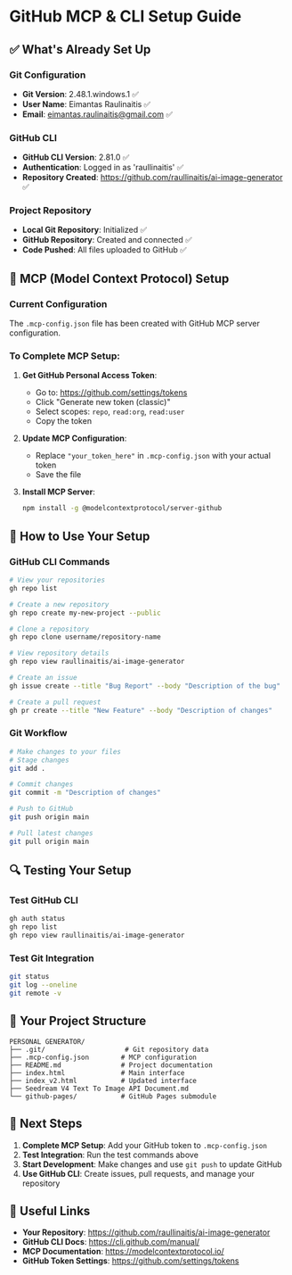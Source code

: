 # GitHub MCP & CLI Setup Guide

## ✅ What's Already Set Up

### Git Configuration
- **Git Version**: 2.48.1.windows.1 ✅
- **User Name**: Eimantas Raulinaitis ✅
- **Email**: eimantas.raulinaitis@gmail.com ✅

### GitHub CLI
- **GitHub CLI Version**: 2.81.0 ✅
- **Authentication**: Logged in as 'raullinaitis' ✅
- **Repository Created**: https://github.com/raullinaitis/ai-image-generator ✅

### Project Repository
- **Local Git Repository**: Initialized ✅
- **GitHub Repository**: Created and connected ✅
- **Code Pushed**: All files uploaded to GitHub ✅

## 🔧 MCP (Model Context Protocol) Setup

### Current Configuration
The `.mcp-config.json` file has been created with GitHub MCP server configuration.

### To Complete MCP Setup:

1. **Get GitHub Personal Access Token**:
   - Go to: https://github.com/settings/tokens
   - Click "Generate new token (classic)"
   - Select scopes: `repo`, `read:org`, `read:user`
   - Copy the token

2. **Update MCP Configuration**:
   - Replace `"your_token_here"` in `.mcp-config.json` with your actual token
   - Save the file

3. **Install MCP Server**:
   ```bash
   npm install -g @modelcontextprotocol/server-github
   ```

## 🚀 How to Use Your Setup

### GitHub CLI Commands
```bash
# View your repositories
gh repo list

# Create a new repository
gh repo create my-new-project --public

# Clone a repository
gh repo clone username/repository-name

# View repository details
gh repo view raullinaitis/ai-image-generator

# Create an issue
gh issue create --title "Bug Report" --body "Description of the bug"

# Create a pull request
gh pr create --title "New Feature" --body "Description of changes"
```

### Git Workflow
```bash
# Make changes to your files
# Stage changes
git add .

# Commit changes
git commit -m "Description of changes"

# Push to GitHub
git push origin main

# Pull latest changes
git pull origin main
```

## 🔍 Testing Your Setup

### Test GitHub CLI
```bash
gh auth status
gh repo list
gh repo view raullinaitis/ai-image-generator
```

### Test Git Integration
```bash
git status
git log --oneline
git remote -v
```

## 📁 Your Project Structure
```
PERSONAL GENERATOR/
├── .git/                    # Git repository data
├── .mcp-config.json        # MCP configuration
├── README.md               # Project documentation
├── index.html              # Main interface
├── index_v2.html           # Updated interface
├── Seedream V4 Text To Image API Document.md
└── github-pages/           # GitHub Pages submodule
```

## 🎯 Next Steps

1. **Complete MCP Setup**: Add your GitHub token to `.mcp-config.json`
2. **Test Integration**: Run the test commands above
3. **Start Development**: Make changes and use `git push` to update GitHub
4. **Use GitHub CLI**: Create issues, pull requests, and manage your repository

## 🔗 Useful Links

- **Your Repository**: https://github.com/raullinaitis/ai-image-generator
- **GitHub CLI Docs**: https://cli.github.com/manual/
- **MCP Documentation**: https://modelcontextprotocol.io/
- **GitHub Token Settings**: https://github.com/settings/tokens
